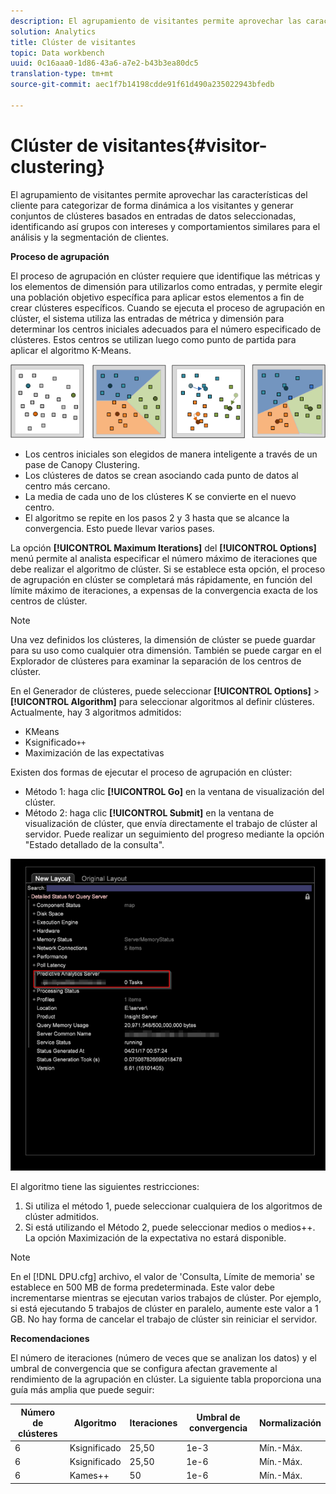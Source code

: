 ```yaml
---
description: El agrupamiento de visitantes permite aprovechar las características del cliente para categorizar de forma dinámica a los visitantes y generar conjuntos de clústeres basados en entradas de datos seleccionadas, identificando así grupos con intereses y comportamientos similares para el análisis y la segmentación de clientes.
solution: Analytics
title: Clúster de visitantes
topic: Data workbench
uuid: 0c16aaa0-1d86-43a6-a7e2-b43b3ea80dc5
translation-type: tm+mt
source-git-commit: aec1f7b14198cdde91f61d490a235022943bfedb

---
```



# Clúster de visitantes{#visitor-clustering}

El agrupamiento de visitantes permite aprovechar las características del cliente para categorizar de forma dinámica a los visitantes y generar conjuntos de clústeres basados en entradas de datos seleccionadas, identificando así grupos con intereses y comportamientos similares para el análisis y la segmentación de clientes.

**Proceso de agrupación**

El proceso de agrupación en clúster requiere que identifique las métricas y los elementos de dimensión para utilizarlos como entradas, y permite elegir una población objetivo específica para aplicar estos elementos a fin de crear clústeres específicos. Cuando se ejecuta el proceso de agrupación en clúster, el sistema utiliza las entradas de métrica y dimensión para determinar los centros iniciales adecuados para el número especificado de clústeres. Estos centros se utilizan luego como punto de partida para aplicar el algoritmo K-Means.

![](assets/K_algorithm.png)

* Los centros iniciales son elegidos de manera inteligente a través de un pase de Canopy Clustering.
* Los clústeres de datos se crean asociando cada punto de datos al centro más cercano.
* La media de cada uno de los clústeres K se convierte en el nuevo centro.
* El algoritmo se repite en los pasos 2 y 3 hasta que se alcance la convergencia. Esto puede llevar varios pases.

La opción **[!UICONTROL Maximum Iterations]** del **[!UICONTROL Options]** menú permite al analista especificar el número máximo de iteraciones que debe realizar el algoritmo de clúster. Si se establece esta opción, el proceso de agrupación en clúster se completará más rápidamente, en función del límite máximo de iteraciones, a expensas de la convergencia exacta de los centros de clúster.

>[!NOTE]
>
>Una vez definidos los clústeres, la dimensión de clúster se puede guardar para su uso como cualquier otra dimensión. También se puede cargar en el Explorador de clústeres para examinar la separación de los centros de clúster.

En el Generador de clústeres, puede seleccionar **[!UICONTROL Options]** > **[!UICONTROL Algorithm]** para seleccionar algoritmos al definir clústeres. Actualmente, hay 3 algoritmos admitidos:

* KMeans
* Ksignificado`++`
* Maximización de las expectativas

Existen dos formas de ejecutar el proceso de agrupación en clúster:

* Método 1: haga clic **[!UICONTROL Go]** en la ventana de visualización del clúster.
* Método 2: haga clic **[!UICONTROL Submit]** en la ventana de visualización de clúster, que envía directamente el trabajo de clúster al servidor. Puede realizar un seguimiento del progreso mediante la opción &quot;Estado detallado de la consulta&quot;.

![](assets/dwb_visitorclustering.png)

El algoritmo tiene las siguientes restricciones:

1. Si utiliza el método 1, puede seleccionar cualquiera de los algoritmos de clúster admitidos.
1. Si está utilizando el Método 2, puede seleccionar medios o medios++. La opción Maximización de la expectativa no estará disponible.

>[!NOTE]
>
>En el [!DNL DPU.cfg] archivo, el valor de &#39;Consulta, Límite de memoria&#39; se establece en 500 MB de forma predeterminada. Este valor debe incrementarse mientras se ejecutan varios trabajos de clúster. Por ejemplo, si está ejecutando 5 trabajos de clúster en paralelo, aumente este valor a 1 GB. No hay forma de cancelar el trabajo de clúster sin reiniciar el servidor.

**Recomendaciones**

El número de iteraciones (número de veces que se analizan los datos) y el umbral de convergencia que se configura afectan gravemente al rendimiento de la agrupación en clúster. La siguiente tabla proporciona una guía más amplia que puede seguir:

| Número de clústeres | Algoritmo | Iteraciones | Umbral de convergencia | Normalización |
|---|---|---|---|---|
| 6 | Ksignificado | 25,50 | 1e-3 | Mín.-Máx. |
| 6 | Ksignificado | 25,50 | 1e-6 | Mín.-Máx. |
| 6 | Kames++ | 50 | 1e-6 | Mín.-Máx. |
